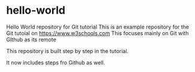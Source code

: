 # hello-world
Hello World repository for Git tutorial
This is an example repository for the Git tutoial on https://www.w3schools.com
This focuses mainly on Git with GIthub as its remote

This repository is built step by step in the tutorial.

It now includes steps fro Github as well.
